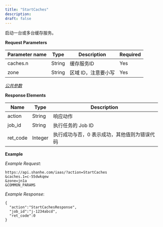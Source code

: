 ```yaml
---
title: "StartCaches"
description: 
draft: false
---
```




启动一台或多台缓存服务。

**Request Parameters**

| Parameter name | Type | Description | Required |
| --- | --- | --- | --- |
| caches.n | String | 缓存服务ID | Yes |
| zone | String | 区域 ID，注意要小写 | Yes |

[_公共参数_](../../../parameters/)

**Response Elements**

| Name | Type | Description |
| --- | --- | --- |
| action | String | 响应动作 |
| job_id | String | 执行任务的 Job ID |
| ret_code | Integer | 执行成功与否，0 表示成功，其他值则为错误代码 |

**Example**

_Example Request_:

```
https://api.shanhe.com/iaas/?action=StartCaches
&caches.1=c-55dwkqew
&zone=jn1a
&COMMON_PARAMS
```

_Example Response_:

```
{
  "action":"StartCachesResponse",
  "job_id":"j-1234abcd",
  "ret_code":0
}
```
